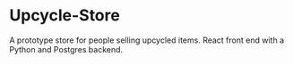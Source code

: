 # Upcycle-Store
A prototype store for people selling upcycled items. React front end with a Python and Postgres backend.

